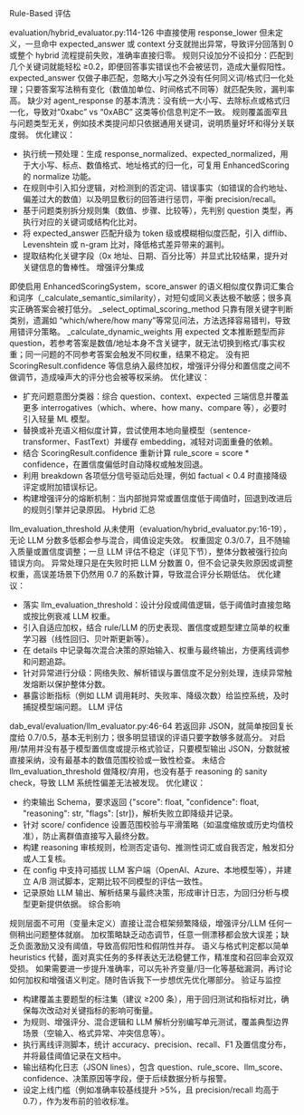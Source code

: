 Rule-Based 评估

evaluation/hybrid_evaluator.py:114-126 中直接使用 response_lower 但未定义，一旦命中 expected_answer 或 context 分支就抛出异常，导致评分回落到 0 或整个 hybrid 流程提前失败，准确率直接归零。
规则只设加分不设扣分：匹配到几个关键词就能轻松 ≥0.2，即便回答事实错误也不会被惩罚，造成大量假阳性。
expected_answer 仅做子串匹配，忽略大小写之外没有任何同义词/格式归一化处理；只要答案写法稍有变化（数值加单位、时间格式不同等）就匹配失败，漏判率高。
缺少对 agent_response 的基本清洗：没有统一大小写、去除标点或格式归一化，导致对“0xabc” vs “0xABC” 这类等价信息判定不一致。
规则覆盖面窄且与问题类型无关，例如技术类提问却只依据通用关键词，说明质量好坏和得分关联度弱。
优化建议：
- 执行统一预处理：生成 response_normalized、expected_normalized，用于大小写、标点、数值格式、地址格式的归一化，可复用 EnhancedScoring 的 normalize 功能。
- 在规则中引入扣分逻辑，对检测到的否定词、错误事实（如错误的合约地址、偏差过大的数值）以及明显敷衍的回答进行惩罚，平衡 precision/recall。
- 基于问题类别拆分规则集（数值、步骤、比较等），先判别 question 类型，再执行对应的关键词或结构化比对。
- 将 expected_answer 匹配升级为 token 级或模糊相似度匹配，引入 difflib、Levenshtein 或 n-gram 比对，降低格式差异带来的漏判。
- 提取结构化关键字段（0x 地址、日期、百分比等）并显式比较结果，提升对关键信息的鲁棒性。
增强评分集成

即使启用 EnhancedScoringSystem，score_answer 的语义相似度仅靠词汇集合和词序（_calculate_semantic_similarity），对短句或同义表达极不敏感；很多真实正确答案会被打低分。
_select_optimal_scoring_method 只靠有限关键字判断类别，遗漏如 “which/where/how many”等常见问法，方法选择容易错判，导致用错评分策略。
_calculate_dynamic_weights 用 expected 文本推断题型而非 question，若参考答案是数值/地址本身不含关键字，就无法切换到格式/事实权重；同一问题的不同参考答案会触发不同权重，结果不稳定。
没有把 ScoringResult.confidence 等信息纳入最终加权，增强评分得分和置信度之间不做调节，造成噪声大的评分也会被等权采纳。
优化建议：
- 扩充问题意图分类器：综合 question、context、expected 三端信息并覆盖更多 interrogatives（which、where、how many、compare 等），必要时引入轻量 ML 模型。
- 替换或补充语义相似度计算，尝试使用本地向量模型（sentence-transformer、FastText）并缓存 embedding，减轻对词面重叠的依赖。
- 结合 ScoringResult.confidence 重新计算 rule_score = score * confidence，在置信度偏低时自动降权或触发回退。
- 利用 breakdown 各项低分信号驱动后处理，例如 factual < 0.4 时直接降级评定或附加错误标记。
- 构建增强评分的熔断机制：当内部抛异常或置信度低于阈值时，回退到改进后的规则引擎并记录原因。
Hybrid 汇总

llm_evaluation_threshold 从未使用（evaluation/hybrid_evaluator.py:16-19），无论 LLM 分数多低都会参与混合，阈值设定失效。
权重固定 0.3/0.7，且不随输入质量或置信度调整；一旦 LLM 评估不稳定（详见下节），整体分数被强行拉向错误方向。
异常处理只是在失败时把 LLM 分数置 0，但不会记录失败原因或调整权重，高误差场景下仍然用 0.7 的系数计算，导致混合评分长期低估。
优化建议：
- 落实 llm_evaluation_threshold：设计分段或阈值逻辑，低于阈值时直接忽略或按比例衰减 LLM 权重。
- 引入自适应加权，结合 rule/LLM 的历史表现、置信度或题型建立简单的权重学习器（线性回归、贝叶斯更新等）。
- 在 details 中记录每次混合决策的原始输入、权重与最终输出，方便离线调参和问题追踪。
- 针对异常进行分级：网络失败、解析错误与置信度不足分别处理，连续异常触发熔断以保护整体分数。
- 暴露诊断指标（例如 LLM 调用耗时、失败率、降级次数）给监控系统，及时捕捉模型端问题。
LLM 评估

dab_eval/evaluation/llm_evaluator.py:46-64 若返回非 JSON，就简单按回复长度给 0.7/0.5，基本无判别力；很多明显错误的评语只要字数够多就高分。
对启用/禁用并没有基于模型置信度或提示格式验证，只要模型输出 JSON，分数就被直接采纳，没有最基本的数值范围校验或一致性检查。
未结合 llm_evaluation_threshold 做降权/弃用，也没有基于 reasoning 的 sanity check，导致 LLM 系统性偏差无法被发现。
优化建议：
- 约束输出 Schema，要求返回 {"score": float, "confidence": float, "reasoning": str, "flags": [str]}，解析失败立即降级并记录。
- 针对 score/ confidence 设置范围校验与平滑策略（如温度缩放或历史均值校准），防止离群值直接写入最终分数。
- 构建 reasoning 审核规则，检测否定语句、推测性词汇或自我否定，触发扣分或人工复核。
- 在 config 中支持可插拔 LLM 客户端（OpenAI、Azure、本地模型等），并建立 A/B 测试脚本，定期比较不同模型的评估一致性。
- 记录原始 LLM 输出、解析结果与最终决策，形成审计日志，为回归分析与模型更新提供依据。
综合影响

规则层面不可用（变量未定义）直接让混合框架频繁降级，增强评分/LLM 任何一侧稍出问题整体就崩。
加权策略缺乏动态调节，任意一侧漂移都会放大误差；缺乏负面激励又没有阈值，导致高假阳性和假阴性并存。
语义与格式判定都以简单 heuristics 代替，面对真实任务的多样表达无法稳健工作，精准度和召回率会双双受损。
如果需要进一步提升准确率，可以先补齐变量/归一化等基础漏洞，再讨论如何加权和增强语义判定。随时告诉我下一步想优先优化哪部分。
验证与监控

- 构建覆盖主要题型的标注集（建议 ≥200 条），用于回归测试和指标对比，确保每次改动对关键指标的影响可衡量。
- 为规则、增强评分、混合逻辑和 LLM 解析分别编写单元测试，覆盖典型边界场景（空输入、格式异常、冲突信息等）。
- 执行离线评测脚本，统计 accuracy、precision、recall、F1 及置信度分布，并将最佳阈值记录在文档中。
- 输出结构化日志（JSON lines），包含 question、rule_score、llm_score、confidence、决策原因等字段，便于后续数据分析与报警。
- 设定上线门槛（例如准确率较基线提升 >5%，且 precision/recall 均高于 0.7），作为发布前的验收标准。

